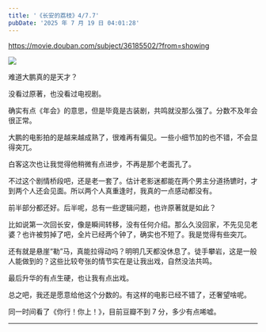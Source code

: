 ```yaml
---
title: '《长安的荔枝》4/7.7'
pubDate: '2025 年 7 月 19 日 04:01:28'
---
```



https://movie.douban.com/subject/36185502/?from=showing

![](https://md.p1gd0g.cc/img3.doubanio.com/view/photo/s_ratio_poster/public/p2923330987.webp)

难道大鹏真的是天才？

没看过原著，也没看过电视剧。

确实有点《年会》的意思，但是毕竟是古装剧，共鸣就没那么强了。分数不及年会很正常。

大鹏的电影拍的是越来越成熟了，很难再有偏见。一些小细节加的也不错，不会显得突兀。

白客这次也让我觉得他稍微有点进步，不再是那个老面孔了。

不过这个剧情桥段吧，还是老一套了。估计老影迷都能在两个男主分道扬镳时，才到两个人还会见面。所以两个人真重逢时，我真的一点感动都没有。

前半部分都还好。后半呢，总有一些逻辑问题，也许原著就是如此？

比如说第一次回长安，像是瞬间转移，没有任何介绍。那么久没回家，不先见见老婆？也许被剪掉了吧，全片已经两个钟了，确实也不短了。我是觉得有些突兀。

还有就是悬崖“勒”马，真能拉得动吗？明明几天都没休息了。徒手攀岩，这是一般人能做到的？这些比较夸张的情节实在是让我出戏，自然没法共鸣。

最后升华的有点生硬，也让我有点出戏。

总之吧，我还是愿意给他这个分数的。有这样的电影已经不错了，还奢望啥呢。

同一时间看了《你行！你上！》，目前豆瓣不到 7 分，多少有点唏嘘。

---


